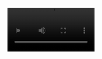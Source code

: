 <video src="https://github.com/user-attachments/assets/ef89a90a-7a66-4f86-b705-93f9be240418" width="200" height="100" controls preload></video>
